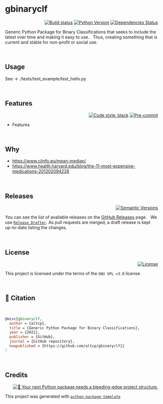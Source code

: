 # gbinaryclf

<div align="right">

[![Build status](https://github.com/altcp/gbinaryclf/workflows/build/badge.svg?branch=master&event=push)](https://github.com/altcp/gbinaryclf/actions?query=workflow%3Abuild)
[![Python Version](https://img.shields.io/pypi/pyversions/gbinaryclf.svg)](https://pypi.org/project/gbinaryclf/)
[![Dependencies Status](https://img.shields.io/badge/dependencies-up%20to%20date-brightgreen.svg)](https://github.com/altcp/gbinaryclf/pulls?utf8=%E2%9C%93&q=is%3Apr%20author%3Aapp%2Fdependabot)

</div>

Generic Python Package for Binary Classifications that seeks to include the latest over time and making it easy to use. &nbsp;
Thus, creating something that is current and stable for non-profit or social use.
<p>&nbsp;</p>

## Usage

See -> ./tests/test_example/test_hello.py
<p>&nbsp;</p>


## Features 

<div align="right">

[![Code style: black](https://img.shields.io/badge/code%20style-black-000000.svg)](https://github.com/psf/black)
[![Pre-commit](https://img.shields.io/badge/pre--commit-enabled-brightgreen?logo=pre-commit&logoColor=white)](https://github.com/altcp/gbinaryclf/blob/master/.pre-commit-config.yaml)

</div>

* Features

<p>&nbsp;</p>



## Why

* https://www.clinfo.eu/mean-median/
* https://www.health.harvard.edu/blog/the-11-most-expensive-medications-201202094228
<p>&nbsp;</p>



## Releases

<div align="right">

[![Semantic Versions](https://img.shields.io/badge/%20%20%F0%9F%93%A6%F0%9F%9A%80-semantic--versions-e10079.svg)](https://github.com/altcp/gbinaryclf/releases)

</div>

You can see the list of available releases on the [GitHub Releases](https://github.com/altcp/gdemandfcast/releases) page. &nbsp;
We use [`Release Drafter`](https://github.com/marketplace/actions/release-drafter). As pull requests are merged, a draft release is kept up-to-date listing the changes.
<p>&nbsp;</p>



## License

<div align="right">

[![License](https://img.shields.io/github/license/altcp/gbinaryclf)](https://github.com/altcp/gbinaryclf/blob/master/LICENSE)

</div>

This project is licensed under the terms of the `GNU GPL v3.0` license.
<p>&nbsp;</p>



## 📃 Citation
<p>&nbsp;</p>

```bibtex
@misc{gbinaryclf,
  author = {altcp},
  title = {Generic Python Package for Binary Classifications},
  year = {2021},
  publisher = {GitHub},
  journal = {GitHub repository},
  howpublished = {https://github.com/altcp/gbinaryclf}}
}
```
<p>&nbsp;</p>



## Credits 
<div align="right">

[![🚀 Your next Python package needs a bleeding-edge project structure.](https://img.shields.io/badge/python--package--template-%F0%9F%9A%80-brightgreen)](https://github.com/TezRomacH/python-package-template)

</div>

This project was generated with [`python-package-template`](https://github.com/TezRomacH/python-package-template)
